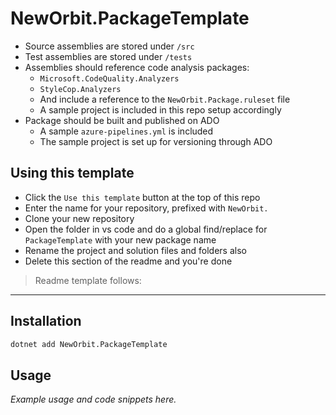 # NewOrbit.PackageTemplate

- Source assemblies are stored under `/src`
- Test assemblies are stored under `/tests`
- Assemblies should reference code analysis packages:
  - `Microsoft.CodeQuality.Analyzers`
  - `StyleCop.Analyzers`
  - And include a reference to the `NewOrbit.Package.ruleset` file
  - A sample project is included in this repo setup accordingly
- Package should be built and published on ADO
  - A sample `azure-pipelines.yml` is included
  - The sample project is set up for versioning through ADO

## Using this template

- Click the `Use this template` button at the top of this repo
- Enter the name for your repository, prefixed with `NewOrbit.`
- Clone your new repository
- Open the folder in vs code and do a global find/replace for `PackageTemplate` with your new package name
- Rename the project and solution files and folders also
- Delete this section of the readme and you're done

> Readme template follows:
-----------------

## Installation

```cmd
dotnet add NewOrbit.PackageTemplate
```

## Usage

*Example usage and code snippets here.*
